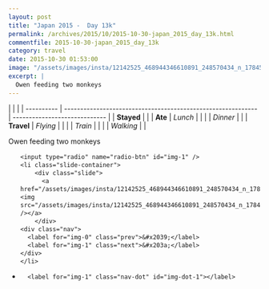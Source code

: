 ```yaml
---
layout: post
title: "Japan 2015 -  Day 13k"
permalink: /archives/2015/10/2015-10-30-japan_2015_day_13k.html
commentfile: 2015-10-30-japan_2015_day_13k
category: travel
date: 2015-10-30 01:53:00
image: "/assets/images/insta/12142525_468944346610891_248570434_n_17845084837047535.jpg"
excerpt: |
  Owen feeding two monkeys
---
```


|            |                                                              |
| ---------- | ------------------------------------------------------------ | ----------------------------- |
| **Stayed** |  |
| **Ate**    | _Lunch_                                                      |          |
|            | _Dinner_                                                     |          |
| **Travel** | _Flying_                                                     |          |
|            | _Train_                                                      |          |
|            | _Walking_                                                    |          |


Owen feeding two monkeys


<ul class="slides">

    <input type="radio" name="radio-btn" id="img-1" />
    <li class="slide-container">
        <div class="slide">
          <a href="/assets/images/insta/12142525_468944346610891_248570434_n_17845084837047535.jpg"><img src="/assets/images/insta/12142525_468944346610891_248570434_n_17845084837047535.jpg" /></a>
        </div>
    <div class="nav">
      <label for="img-0" class="prev">&#x2039;</label>
      <label for="img-1" class="next">&#x203a;</label>
    </div>
    </li>
			
<li class="nav-dots">

      <label for="img-1" class="nav-dot" id="img-dot-1"></label>

</li>
</ul>        
             

		